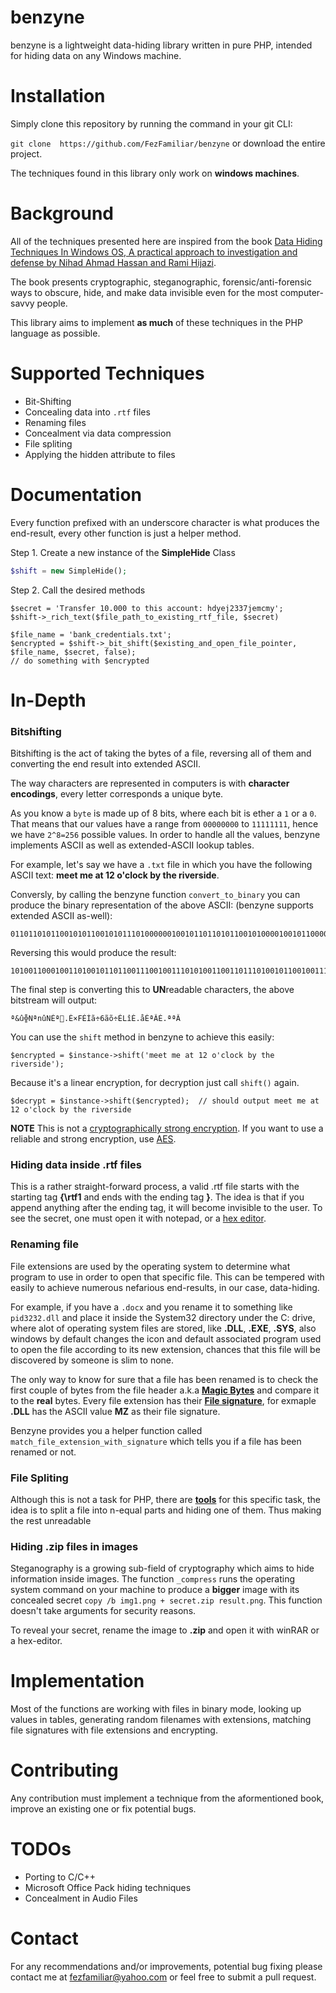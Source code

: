 # benzyne
benzyne is a lightweight data-hiding library written in pure PHP, intended for hiding data on any Windows machine.

# Installation
Simply clone this repository by running the command in your git CLI:

```git clone  https://github.com/FezFamiliar/benzyne``` or download the entire project.

The techniques found in this library only work on  **windows machines**.

# Background
All of the techniques presented here are inspired from the book [Data Hiding Techniques In Windows OS, A practical approach to investigation and defense by Nihad Ahmad Hassan and Rami Hijazi](https://www.amazon.com/Data-Hiding-Techniques-Windows-Investigation/dp/0128044497).

The book presents cryptographic, steganographic, forensic/anti-forensic ways to obscure, hide, and make data invisible even for the most computer-savvy people.

This library aims to implement **as much** of these techniques in the PHP language as possible.

# Supported Techniques

* Bit-Shifting
* Concealing data into ```.rtf``` files
* Renaming files
* Concealment via data compression
* File spliting
* Applying the hidden attribute to files

# Documentation
Every function prefixed with an underscore character is what produces the end-result, every other function is just a helper method.

Step 1. Create a new instance of the **SimpleHide** Class

```php
$shift = new SimpleHide();
```

Step 2. Call the desired methods

```
$secret = 'Transfer 10.000 to this account: hdyej2337jemcmy';
$shift->_rich_text($file_path_to_existing_rtf_file, $secret)

$file_name = 'bank_credentials.txt';
$encrypted = $shift->_bit_shift($existing_and_open_file_pointer, $file_name, $secret, false);
// do something with $encrypted
```


# In-Depth

### Bitshifting 

Bitshifting is the act of taking the bytes of a file, reversing all of them and converting the end result into extended ASCII.

The way characters are represented in computers is with **character encodings**, every letter corresponds a unique byte.

As you know a ```byte``` is made up of 8 bits, where each bit is ether a ```1``` or a ```0```. That means that our values have a range from ```00000000``` to ```11111111```, hence we have ```2^8=256``` possible values. In order to handle all the values, benzyne implements  ASCII as well as extended-ASCII lookup tables.

For example, let's say we have a ```.txt``` file in which you have the following ASCII text: **meet me at 12 o'clock by the riverside**.

Conversly, by calling the benzyne function ```convert_to_binary``` you can produce the binary representation of the above ASCII: (benzyne supports extended ASCII as-well):
```
0110110101100101011001010111010000001001011011010110010100001001011000010111010000001001001100010011001000001001011011110010011101100011011011000110111101100011011010110000100101100010011110010000100101110100011010000110010100001001011100100110100101110110011001010111001001110011011010010110010001100101
```

Reversing this would produce the result:
```
1010011000100110100101101100111001001110101001100110111010010110010011101001000010100110000101100010111010010000100111100100011010010000110101101100011011110110001101101100011011100100111101101001000001001100100011001001000000101110100001101001000010100110101101101001000000101110101001101010011010110110
```

The final step is converting this to **UN**readable characters, the above bitstream will output:
```
ª&û╬NªnûNÉª.É×FÉÍã÷6ãõ÷ÉLîÉ.åÉªÂÉ.ªªÂ
```

You can use the ```shift``` method in benzyne to achieve this easily:
```
$encrypted = $instance->shift('meet me at 12 o'clock by the riverside');
```

Because it's a linear encryption, for decryption just call ```shift()``` again.
```
$decrypt = $instance->shift($encrypted);  // should output meet me at 12 o'clock by the riverside
```

**NOTE** This is not a [cryptographically strong encryption](https://en.wikipedia.org/wiki/Strong_cryptography). If you want to use a reliable and strong encryption, use [AES](https://ro.wikipedia.org/wiki/AES).

### Hiding data inside .rtf files

This is a rather straight-forward process, a valid .rtf file starts with the starting tag **{\rtf1** and ends with the ending tag **}**. The idea is that if you append anything after the ending tag, it will become invisible to the user. To see the secret, one must open it with notepad, or a [hex editor](https://mh-nexus.de/en/hxd/).


### Renaming file

File extensions are used by the operating system to determine what program to use in order to open that specific file. This can be tempered with easily to achieve numerous nefarious end-results, in our case, data-hiding.

For example, if you have a ```.docx``` and you rename it to something like ```pid3232.dll``` and place it inside the System32 directory under the C: drive, where alot of operating system files are stored, like **.DLL**, **.EXE**, **.SYS**, also windows by default changes the icon and default associated program used to open the file according to its new extension, chances that this file will be discovered by someone is slim to none.

The only way to know for sure that a file has been renamed is to check the first couple of bytes from the file header a.k.a [**Magic Bytes**](https://blog.netspi.com/magic-bytes-identifying-common-file-formats-at-a-glance/) and compare it to the **real** bytes. Every file extension has their [**File signature**](https://www.filesignatures.net/), for exmaple **.DLL** has the ASCII value **MZ** as their file signature.

Benzyne provides you a helper function called ```match_file_extension_with_signature``` which tells you if a file has been renamed or not.

### File Spliting

Although this is not a task for PHP, there are [**tools**](https://www.gdgsoft.com/gsplit) for this specific task, the idea is to split a file into n-equal parts and hiding one of them. Thus making the rest unreadable

### Hiding .zip files in images

Steganography is a growing sub-field of cryptography which aims to hide information inside images. The function ```_compress``` runs the operating system command on your machine to produce a **bigger** image with its concealed secret ```copy /b img1.png + secret.zip result.png```. This function doesn't take arguments for security reasons.

To reveal your secret, rename the image to **.zip** and open it with winRAR or a hex-editor.

# Implementation

Most of the functions are working with files in binary mode, looking up values in tables, generating random filenames with extensions, matching file signatures with file extensions and encrypting.

# Contributing 

Any contribution must implement a technique from the aformentioned book, improve an existing one or fix potential bugs.

# TODOs

* Porting to C/C++
* Microsoft Office Pack hiding techniques
* Concealment in Audio Files

# Contact

For any recommendations and/or improvements, potential bug fixing please contact me at fezfamiliar@yahoo.com or feel free to submit a pull request.
